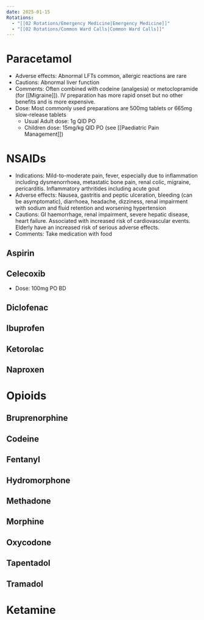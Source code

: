 ```yaml
---
date: 2025-01-15
Rotations:
  - "[[02 Rotations/Emergency Medicine|Emergency Medicine]]"
  - "[[02 Rotations/Common Ward Calls|Common Ward Calls]]"
---
```

# Paracetamol
- Adverse effects: Abnormal LFTs common, allergic reactions are rare
- Cautions: Abnormal liver function
- Comments: Often combined with codeine (analgesia) or metoclopramide (for [[Migraine]]). IV preparation has more rapid onset but no other benefits and is more expensive.
- Dose: Most commonly used preparations are 500mg tablets or 665mg slow-release tablets
	- Usual Adult dose: 1g QID PO
	- Children dose: 15mg/kg QID PO (see [[Paediatric Pain Management]])
# NSAIDs
- Indications: Mild-to-moderate pain, fever, especially due to inflammation including dysmenorrhoea, metastatic bone pain, renal colic, migraine, pericarditis. Inflammatory arthritides including acute gout
- Adverse effects: Nausea, gastritis and peptic ulceration, bleeding (can be asymptomatic), diarrhoea, headache, dizziness, renal impairment with sodium and fluid retention and worsening hypertension
- Cautions: GI haemorrhage, renal impairment, severe hepatic disease, heart failure. Associated with increased risk of cardiovascular events. Elderly have an increased risk of serious adverse effects.
- Comments: Take medication with food
## Aspirin
## Celecoxib
- Dose: 100mg PO BD
## Diclofenac
## Ibuprofen
## Ketorolac
## Naproxen
# Opioids
## Bruprenorphine
## Codeine
## Fentanyl
## Hydromorphone
## Methadone
## Morphine
## Oxycodone
## Tapentadol
## Tramadol

# Ketamine
